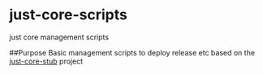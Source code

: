 # just-core-scripts
just core management scripts

##Purpose
Basic management scripts to deploy release etc based on the [just-core-stub](https://github.com/CHGLongStone/just-core-stub) project